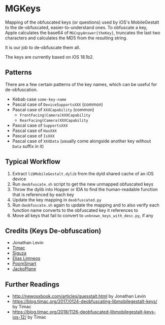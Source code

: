 # MGKeys

Mapping of the obfuscated keys (or questions) used by iOS's MobileGestalt to the de-obfuscated, easier-to-understand ones. To obfuscate a key, Apple calculates the base64 of `MGCopyAnswer{theKey}`, truncates the last two characters and calculates the MD5 from the resulting string.

It is our job to de-obfuscate them all.

The keys are currently based on iOS 18.1b2.

## Patterns

There are a few certain patterns of the key names, which can be useful for de-obfuscation.

- Kebab case `some-key-name`
- Pascal case of `DeviceSupportsXXX` (common)
- Pascal case of `XXXCapability` (common)
    - `FrontFacing(Camera)XXXCapability`
    - `RearFacing(Camera)XXXCapability`
- Pascal case of `SupportsXXX`
- Pascal case of `HasXXX`
- Pascal case of `IsXXX`
- Pascal case of `XXXData` (usually come alongside another key without `Data` suffix in it)

## Typical Workflow

1. Extract `libMobileGestalt.dylib` from the dyld shared cache of an iOS device
2. Run `deobfuscate.sh` script to get the new unmapped obfuscated keys
3. Throw the dylib into Hopper or IDA to find the human-readable function that is referenced by each key
4. Update the key mapping in `deobfuscated.py`
5. Run `deobfuscate.sh` again to update the mapping and to also verify each function name converts to the obfuscated key it references to
6. Move all keys that fail to convert to `unknown_keys_with_desc.py`, if any

## Credits (Keys De-obfuscation)
- Jonathan Levin
- [Timac](https://twitter.com/timacfr)
- [Siguza](https://twitter.com/s1guza)
- [Elias Limneos](https://twitter.com/limneos)
- [PoomSmart](https://twitter.com/PoomSmart)
- [JackoPlane](https://twitter.com/JackoPlane)

## Further Readings
- http://newosxbook.com/articles/guesstalt.html by Jonathan Levin
- https://blog.timac.org/2017/0124-deobfuscating-libmobilegestalt-keys/ by Timac
- https://blog.timac.org/2018/1126-deobfuscated-libmobilegestalt-keys-ios-12/ by Timac
